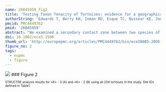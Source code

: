 ```yaml
---
name: 26045959_fig2
title: 'Testing Taxon Tenacity of Tortoises: evidence for a geographical selection gradient at a secondary contact zone.'
authorString: 'Edwards T, Berry KH, Inman RD, Esque TC, Nussear KE, Jones CA, Culver M.'
pmcid: PMC4449762
pmid: '26045959'
abstract: "We examined a secondary contact zone between two species of desert tortoise, Gopherus agassizii and G.\_morafkai. The taxa were isolated from a common ancestor during the formation of the Colorado River (4-8\_mya) and are a classic example of allopatric speciation. However, an anomalous population of G.\_agassizii comes into secondary contact with G.\_morafkai east of the Colorado River in the Black Mountains of Arizona and provides an opportunity to examine reinforcement of species' boundaries under natural conditions. We sampled 234 tortoises representing G.\_agassizii in California (n\_-\_103), G.\_morafkai in Arizona (n\_-\_78), and 53 individuals of undetermined assignment in the contact zone including and surrounding the Black Mountains. We genotyped individuals for 25 STR loci and determined maternal lineage using mtDNA sequence data. We performed multilocus genetic clustering analyses and used multiple statistical methods to detect levels of hybridization. We tested hypotheses about habitat use between G.\_agassizii and G.\_morafkai in the region where they co-occur using habitat suitability models. Gopherus agassizii and G.\_morafkai maintain independent taxonomic identities likely due to ecological niche partitioning, and the maintenance of the hybrid zone is best described by a geographical selection gradient model."
doi: 10.1002/ece3.1500
thumb_url: 'http://europepmc.org/articles/PMC4449762/bin/ece30005-2095-f2.gif'
figure_no: 2
tags:
  - eupmc
  - figure
---
```

<img src='http://europepmc.org/articles/PMC4449762/bin/ece30005-2095-f2.jpg' style='max-height: 300px'>
### Figure 2
<p style='font-size: 10px;'>STRUCTRE analysis results for *K*&nbsp;-&nbsp;3 (A) and *K*&nbsp;-&nbsp;2 (B) using all 234 tortoises in the study. Site IDs defined in Table<xref ref-type="table" rid="tbl1">1</xref>.</p>